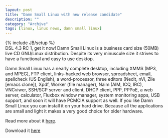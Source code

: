```yaml
--- 
layout: post 
title: "Damn Small Linux with new release candidate"
description: ""
category: "Archive"
tags: [linux, linux news, damn small linux]
---
```

{% include JB/setup %}  
DSL 4.3 RC 1, get it now! 
Damn Small Linux is a business card size (50MB) live CD GNU/Linux distribution. Despite its very minuscule size it strives to have a functional and easy to use desktop.

Damn Small Linux has a nearly complete desktop, including XMMS (MP3, and MPEG), FTP client, links-hacked web browser, spreadsheet, email, spellcheck (US English), a word-processor, three editors (Nedit, nVi, Zile [emacs clone]), Xpdf, Worker (file manager), Naim (AIM, ICQ, IRC), VNCviwer, SSH/SCP server and client, DHCP client, PPP, PPPoE, a web server, calculator, Fluxbox window manager, system monitoring apps, USB support, and soon it will have PCMCIA support as well. If you like Damn Small Linux you can install it on your hard drive. Because all the applications are small and light it makes a very good choice for older hardware.

Read more about it <a href="  http://www.damnsmalllinux.org/">here</a>.

Download it <a href="http://www.damnsmalllinux.org/download.html">here</a>
